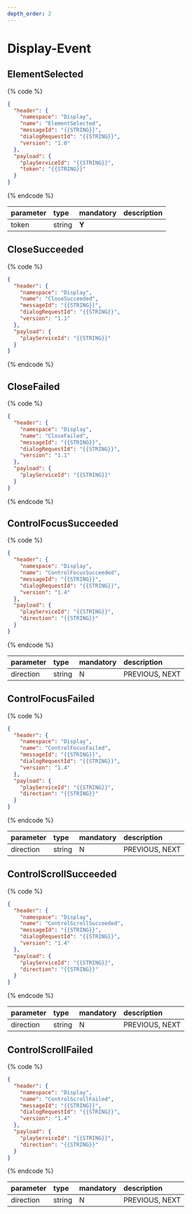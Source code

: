 ```yaml
---
depth_order: 2
---
```


# Display-Event

## ElementSelected

{% code %}
```json
{
  "header": {
    "namespace": "Display",
    "name": "ElementSelected",
    "messageId": "{{STRING}}",
    "dialogRequestId": "{{STRING}}",
    "version": "1.0"
  },
  "payload": {
    "playServiceId": "{{STRING}}",
    "token": "{{STRING}}"
  }
}
```
{% endcode %}

| parameter | type   | mandatory | description |
|:----------|:-------|:----------|:------------|
| token     | string | **Y**     |             |

## CloseSucceeded

{% code %}
```json
{
  "header": {
    "namespace": "Display",
    "name": "CloseSucceeded",
    "messageId": "{{STRING}}",
    "dialogRequestId": "{{STRING}}",
    "version": "1.1"
  },
  "payload": {
    "playServiceId": "{{STRING}}"
  }
}
```
{% endcode %}

## CloseFailed

{% code %}
```json
{
  "header": {
    "namespace": "Display",
    "name": "CloseFailed",
    "messageId": "{{STRING}}",
    "dialogRequestId": "{{STRING}}",
    "version": "1.1"
  },
  "payload": {
    "playServiceId": "{{STRING}}"
  }
}
```
{% endcode %}

## ControlFocusSucceeded

{% code %}
```json
{
  "header": {
    "namespace": "Display",
    "name": "ControlFocusSucceeded",
    "messageId": "{{STRING}}",
    "dialogRequestId": "{{STRING}}",
    "version": "1.4"
  },
  "payload": {
    "playServiceId": "{{STRING}}",
    "direction": "{{STRING}}"
  }
}
```
{% endcode %}

| parameter | type   | mandatory | description    |
|:----------|:-------|:----------|:---------------|
| direction | string | N         | PREVIOUS, NEXT |

## ControlFocusFailed

{% code %}
```json
{
  "header": {
    "namespace": "Display",
    "name": "ControlFocusFailed",
    "messageId": "{{STRING}}",
    "dialogRequestId": "{{STRING}}",
    "version": "1.4"
  },
  "payload": {
    "playServiceId": "{{STRING}}",
    "direction": "{{STRING}}"
  }
}
```
{% endcode %}

| parameter | type   | mandatory | description    |
|:----------|:-------|:----------|:---------------|
| direction | string | N         | PREVIOUS, NEXT |

## ControlScrollSucceeded

{% code %}
```json
{
  "header": {
    "namespace": "Display",
    "name": "ControlScrollSucceeded",
    "messageId": "{{STRING}}",
    "dialogRequestId": "{{STRING}}",
    "version": "1.4"
  },
  "payload": {
    "playServiceId": "{{STRING}}",
    "direction": "{{STRING}}"
  }
}
```
{% endcode %}

| parameter | type   | mandatory | description    |
|:----------|:-------|:----------|:---------------|
| direction | string | N         | PREVIOUS, NEXT |

## ControlScrollFailed

{% code %}
```json
{
  "header": {
    "namespace": "Display",
    "name": "ControlScrollFailed",
    "messageId": "{{STRING}}",
    "dialogRequestId": "{{STRING}}",
    "version": "1.4"
  },
  "payload": {
    "playServiceId": "{{STRING}}",
    "direction": "{{STRING}}"
  }
}
```
{% endcode %}

| parameter | type   | mandatory | description    |
|:----------|:-------|:----------|:---------------|
| direction | string | N         | PREVIOUS, NEXT |

